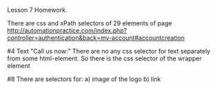 Lesson 7 Homework.

There are css and xPath selectors of 29 elements of page http://automationpractice.com/index.php?controller=authentication&back=my-account#accountcreation

#4 Text "Call us now:"
	There are no any css selector for text separately from some html-element. So there is the css selector of the wrapper element

#8 There are selectors for:
	a) image of the logo
	b) link